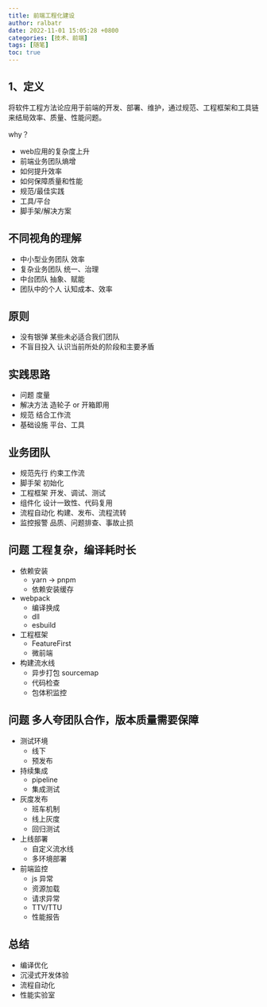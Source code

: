 ```yaml
---
title: 前端工程化建设
author: ralbatr
date: 2022-11-01 15:05:28 +0800
categories: [技术、前端]
tags: [随笔]
toc: true
---
```

## 1、定义

将软件工程方法论应用于前端的开发、部署、维护，通过规范、工程框架和工具链来结局效率、质量、性能问题。

why？

* web应用的复杂度上升
* 前端业务团队熵增
* 如何提升效率
* 如何保障质量和性能
* 规范/最佳实践
* 工具/平台
* 脚手架/解决方案

## 不同视角的理解

* 中小型业务团队 效率
* 复杂业务团队 统一、治理
* 中台团队  抽象、赋能
* 团队中的个人  认知成本、效率

## 原则

* 没有银弹  某些未必适合我们团队
* 不盲目投入  认识当前所处的阶段和主要矛盾

## 实践思路

* 问题 度量
* 解决方法 造轮子 or 开箱即用
* 规范 结合工作流
* 基础设施 平台、工具

## 业务团队

* 规范先行 约束工作流
* 脚手架 初始化
* 工程框架 开发、调试、测试
* 组件化 设计一致性、代码复用
* 流程自动化 构建、发布、流程流转
* 监控报警 品质、问题排查、事故止损

## 问题  工程复杂，编译耗时长

* 依赖安装
  * yarn -> pnpm
  * 依赖安装缓存
* webpack
  * 编译换成
  * dll
  * esbuild
* 工程框架
  * FeatureFirst
  * 微前端
* 构建流水线
  * 异步打包 sourcemap
  * 代码检查
  * 包体积监控

## 问题   多人夸团队合作，版本质量需要保障

* 测试环境
  * 线下
  * 预发布
* 持续集成
  * pipeline
  * 集成测试
* 灰度发布
  * 班车机制
  * 线上灰度
  * 回归测试
* 上线部署
  * 自定义流水线
  * 多环境部署
* 前端监控
  * js 异常
  * 资源加载
  * 请求异常
  * TTV/TTU
  * 性能报告

## 总结

* 编译优化
* 沉浸式开发体验
* 流程自动化
* 性能实验室
